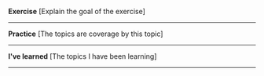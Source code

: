 **Exercise**
[Explain the goal of the exercise]

-----

**Practice**
[The topics are coverage by this topic]


-----

**I've learned**
[The topics I have been learning]


-----